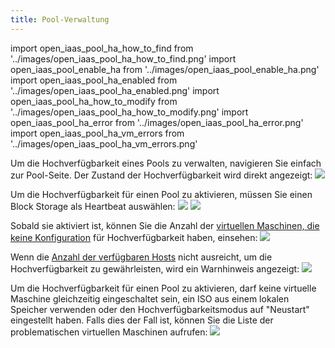 ```yaml
---
title: Pool-Verwaltung
---
```

import open_iaas_pool_ha_how_to_find from '../images/open_iaas_pool_ha_how_to_find.png'
import open_iaas_pool_enable_ha from '../images/open_iaas_pool_enable_ha.png'
import open_iaas_pool_ha_enabled from '../images/open_iaas_pool_ha_enabled.png'
import open_iaas_pool_ha_how_to_modify from '../images/open_iaas_pool_ha_how_to_modify.png'
import open_iaas_pool_ha_error from '../images/open_iaas_pool_ha_error.png'
import open_iaas_pool_ha_vm_errors from '../images/open_iaas_pool_ha_vm_errors.png'

Um die Hochverfügbarkeit eines Pools zu verwalten, navigieren Sie einfach zur Pool-Seite. Der Zustand der Hochverfügbarkeit wird direkt angezeigt:
<img src={open_iaas_pool_ha_how_to_find} />

Um die Hochverfügbarkeit für einen Pool zu aktivieren, müssen Sie einen Block Storage als Heartbeat auswählen:
<img src={open_iaas_pool_ha_how_to_modify} />
<img src={open_iaas_pool_enable_ha} />

Sobald sie aktiviert ist, können Sie die Anzahl der [virtuellen Maschinen, die keine Konfiguration](manage_vm.md) für Hochverfügbarkeit haben, einsehen:
<img src={open_iaas_pool_ha_enabled} />

Wenn die [Anzahl der verfügbaren Hosts](../../concepts.md#haute-disponibilité) nicht ausreicht, um die Hochverfügbarkeit zu gewährleisten, wird ein Warnhinweis angezeigt:
<img src={open_iaas_pool_ha_error} />

Um die Hochverfügbarkeit für einen Pool zu aktivieren, darf keine virtuelle Maschine gleichzeitig eingeschaltet sein, ein ISO aus einem lokalen Speicher verwenden oder den Hochverfügbarkeitsmodus auf "Neustart" eingestellt haben. Falls dies der Fall ist, können Sie die Liste der problematischen virtuellen Maschinen aufrufen:
<img src={open_iaas_pool_ha_vm_errors} />